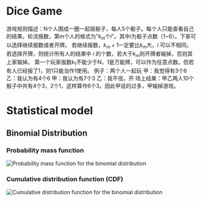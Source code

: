 # Dice Game

游戏规则描述：N个人围成一圈一起摇骰子，每人5个骰子。每个人只能查看自己的结果。轮流报数，第m个人的格式为“$k_m$个$i$”。其中$i$为骰子点数（1~6）。下家可以选择继续报数或者开牌。
若继续报数，$k_m + 1$一定要比$k_m$大，$i$ 可以不相同。
若选择开牌，则统计所有人的结果中 $i$ 的个数，若大于$k_m$则开牌者输掉，否则其上家输掉。
第一个玩家报数$k_1$不能少于N，1是万能牌，可以作为任意点数。但若有人已经报了1，则1只能当作1使用。
例子：两个人一起玩
甲：我觉得有3个6
乙：我认为有4个6
甲：我认为有7个3
乙：我不信，开
场上结果：甲乙两人10个骰子中共有4个3，2个1，这样算作6个3。因此甲说的过多，甲输掉游戏。

# Statistical model

## Binomial Distribution

### Probability mass function

![Probability mass function for the binomial distribution](https://upload.wikimedia.org/wikipedia/commons/thumb/7/75/Binomial_distribution_pmf.svg/2560px-Binomial_distribution_pmf.svg.png)

### Cumulative distribution function (CDF)

![Cumulative distribution function for the binomial distribution](https://upload.wikimedia.org/wikipedia/commons/thumb/5/55/Binomial_distribution_cdf.svg/1920px-Binomial_distribution_cdf.svg.png)
